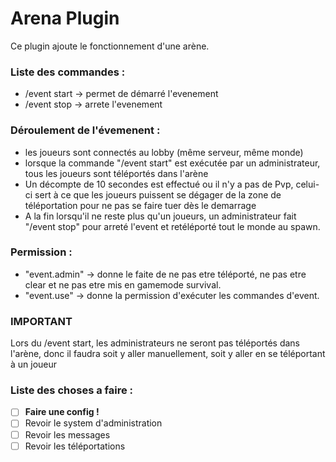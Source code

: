# Arena Plugin
Ce plugin ajoute le fonctionnement d'une arène.

### Liste des commandes :
- /event start -> permet de démarré l'evenement
- /event stop -> arrete l'evenement

### Déroulement de l'évemenent :
- les joueurs sont connectés au lobby (même serveur, même monde)
- lorsque la commande "/event start" est exécutée par un administrateur, tous les joueurs sont téléportés dans l'arène
- Un décompte de 10 secondes est effectué ou il n'y a pas de Pvp, celui-ci sert à ce que les joueurs puissent se dégager de la zone de téléportation pour ne pas se faire tuer dès le demarrage
- A la fin lorsqu'il ne reste plus qu'un joueurs, un administrateur fait "/event stop" pour arreté l'event et retéléporté tout le monde au spawn.

### Permission :
- "event.admin" -> donne le faite de ne pas etre téléporté, ne pas etre clear et ne pas etre mis en gamemode survival.
- "event.use" -> donne la permission d'exécuter les commandes d'event.

### IMPORTANT
Lors du /event start, les administrateurs ne seront pas téléportés dans l'arène, donc il faudra soit y aller manuellement, soit y aller en se téléportant à un joueur

### Liste des choses a faire :
- [ ] **Faire une config !**
- [ ] Revoir le system d'administration
- [ ] Revoir les messages
- [ ] Revoir les téléportations
